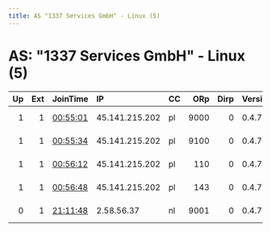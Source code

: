 ```yaml
---
title: AS "1337 Services GmbH" - Linux (5)
---
```


# AS: "1337 Services GmbH" - Linux (5)

|   Up |   Ext | JoinTime                                                                                              | IP             | CC   |   ORp |   Dirp | Version   | Contact                   | Nickname     |   eFamMembers |
|-----:|------:|:------------------------------------------------------------------------------------------------------|:---------------|:-----|------:|-------:|:----------|:--------------------------|:-------------|--------------:|
|    1 |     1 | [00:55:01](https://nusenu.github.io/OrNetStats/w/relay/603CE0404FEB3BD363225C56FE429913E540E5FC.html) | 45.141.215.202 | pl   |  9000 |      0 | 0.4.7.13  | email:Quetzalcoatl relays | Quetzalcoatl |           230 |
|    1 |     1 | [00:55:34](https://nusenu.github.io/OrNetStats/w/relay/D9E8DF2FBB4AD486F2DED7CFA81F6A48FBAF2745.html) | 45.141.215.202 | pl   |  9100 |      0 | 0.4.7.13  | email:Quetzalcoatl relays | Quetzalcoatl |           230 |
|    1 |     1 | [00:56:12](https://nusenu.github.io/OrNetStats/w/relay/7FE441E277BE331F249DBF8971E5B3D39418845A.html) | 45.141.215.202 | pl   |   110 |      0 | 0.4.7.13  | email:Quetzalcoatl relays | Quetzalcoatl |           230 |
|    1 |     1 | [00:56:48](https://nusenu.github.io/OrNetStats/w/relay/F726D949AA8532671BF2493DDA4A417FDF1097F1.html) | 45.141.215.202 | pl   |   143 |      0 | 0.4.7.13  | email:Quetzalcoatl relays | Quetzalcoatl |           230 |
|    0 |     1 | [21:11:48](https://nusenu.github.io/OrNetStats/w/relay/655CC437D1436EEF6B95DF8F542BB60C8254354A.html) | 2.58.56.37     | nl   |  9001 |      0 | 0.4.7.13  | email:tor noury.ee url:h  | noury        |             1 |
